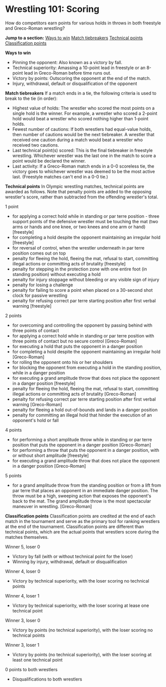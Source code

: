 Wrestling 101: Scoring
======================

How do competitors earn points for various holds in throws in both freestyle and Greco-Roman wrestling?

**Jump to a section:**
[Ways to win](#winning)
[Match tiebreakers](#tiebreaking)
[Technical points](#technical)
[Classification points](#classification)

<a href="" id="winning"></a>

**Ways to win**

-   Pinning the opponent: Also known as a victory by fall.
-   Technical superiority: Amassing a 10-point lead in freestyle or an 8-point lead in Greco-Roman before time runs out.
-   Victory by points: Outscoring the opponent at the end of the match.
-   Injury, withdrawal, default or disqualification of the opponent

<a href="" id="tiebreaking"></a>

**Match tiebreakers**
If a match ends in a tie, the following criteria is used to break to the tie (in order):

-   Highest value of holds: The wrestler who scored the most points on a single hold is the winner. For example, a wrestler who scored a 2-point hold would beat a wrestler who scored nothing higher than 1-point holds.
-   Fewest number of cautions: If both wrestlers had equal-value holds, then number of cautions would be the next tiebreaker. A wrestler that received one caution during a match would beat a wrestler who received two cautions.
-   Last technical point(s) scored: This is the final tiebreaker in freestyle wrestling. Whichever wrestler was the last one in the match to score a point would be declared the winner.
-   Last activity: If a Greco-Roman match ends in a 0-0 scoreless tie, the victory goes to whichever wrestler was deemed to be the most active last. (Freestyle matches can't end in a 0-0 tie.)

<a href="" id="technical"></a>

**Technical points**
In Olympic wrestling matches, technical points are awarded as follows. Note that penalty points are added to the opposing wrestler's score, rather than subtracted from the offending wrestler's total.

1 point

-   for applying a correct hold while in standing or par terre position - three support points of the defensive wrestler must be touching the mat (two arms or hands and one knee, or two knees and one arm or hand) \[freestyle\]
-   for completing a hold despite the opponent maintaining an irregular hold \[freestyle\]
-   for reversal of control, when the wrestler underneath in par terre position comes out on top
-   penalty for fleeing the hold, fleeing the mat, refusal to start, committing illegal actions or committing acts of brutality \[freestyle\]
-   penalty for stepping in the protection zone with one entire foot (in standing position) without executing a hold
-   penalty for injury stoppage without bleeding or any visible sign of injury
-   penalty for losing a challenge
-   penalty for failing to score a point when placed on a 30-second shot clock for passive wrestling
-   penalty for refusing correct par terre starting position after first verbal warning \[freestyle\]

2 points

-   for overcoming and controlling the opponent by passing behind with three points of contact
-   for applying a correct hold while in standing or par terre position with three points of contact but no secure control \[Greco-Roman\]
-   for executing a hold that puts the opponent in a danger position
-   for completing a hold despite the opponent maintaining an irregular hold \[Greco-Roman\]
-   for rolling the opponent onto his or her shoulders
-   for blocking the opponent from executing a hold in the standing position, while in a danger position
-   for executing a grand amplitude throw that does not place the opponent in a danger position \[freestyle\]
-   penalty for fleeing the hold, fleeing the mat, refusal to start, committing illegal actions or committing acts of brutality \[Greco-Roman\]
-   penalty for refusing correct par terre starting position after first verbal warning \[Greco-Roman\]
-   penalty for fleeing a hold out-of-bounds and lands in a danger position
-   penalty for committing an illegal hold that hinder the execution of an opponent's hold or fall

4 points

-   for performing a short amplitude throw while in standing or par terre position that puts the opponent in a danger position \[Greco-Roman\]
-   for performing a throw that puts the opponent in a danger position, with or without short amplitude \[freestyle\]
-   for executing a grand amplitude throw that does not place the opponent in a danger position \[Greco-Roman\]

5 points

-   for a grand amplitude throw from the standing position or from a lift from par terre that places an opponent in an immediate danger position. The throw must be a high, sweeping action that exposes the opponent's back to the mat. The grand amplitude throw is the most spectacular maneuver in wrestling. \[Greco-Roman\]

<a href="" id="classification"></a>

**Classification points**
Classification points are credited at the end of each match in the tournament and serve as the primary tool for ranking wrestlers at the end of the tournament. Classification points are different than technical points, which are the actual points that wrestlers score during the matches themselves.

Winner 5, loser 0

-   Victory by fall (with or without technical point for the loser)
-   Winning by injury, withdrawal, default or disqualification

Winner 4, loser 0

-   Victory by technical superiority, with the loser scoring no technical points

Winner 4, loser 1

-   Victory by technical superiority, with the loser scoring at lease one technical point

Winner 3, loser 0

-   Victory by points (no technical superiority), with the loser scoring no technical points

Winner 3, loser 1

-   Victory by points (no technical superiority), with the loser scoring at least one technical point

0 points to both wrestlers

-   Disqualifications to both wrestlers


